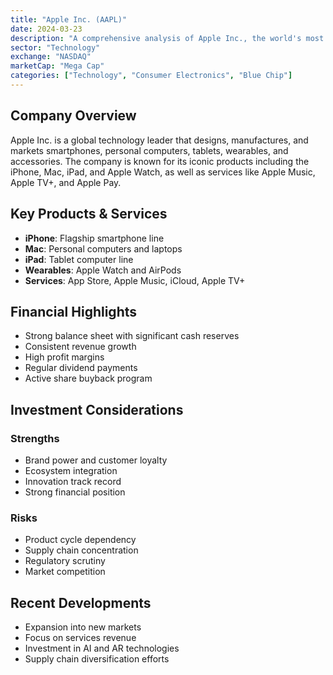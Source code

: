 ```yaml
---
title: "Apple Inc. (AAPL)"
date: 2024-03-23
description: "A comprehensive analysis of Apple Inc., the world's most valuable technology company known for its innovative consumer electronics, software, and services."
sector: "Technology"
exchange: "NASDAQ"
marketCap: "Mega Cap"
categories: ["Technology", "Consumer Electronics", "Blue Chip"]
---
```


## Company Overview

Apple Inc. is a global technology leader that designs, manufactures, and markets smartphones, personal computers, tablets, wearables, and accessories. The company is known for its iconic products including the iPhone, Mac, iPad, and Apple Watch, as well as services like Apple Music, Apple TV+, and Apple Pay.

## Key Products & Services

- **iPhone**: Flagship smartphone line
- **Mac**: Personal computers and laptops
- **iPad**: Tablet computer line
- **Wearables**: Apple Watch and AirPods
- **Services**: App Store, Apple Music, iCloud, Apple TV+

## Financial Highlights

- Strong balance sheet with significant cash reserves
- Consistent revenue growth
- High profit margins
- Regular dividend payments
- Active share buyback program

## Investment Considerations

### Strengths
- Brand power and customer loyalty
- Ecosystem integration
- Innovation track record
- Strong financial position

### Risks
- Product cycle dependency
- Supply chain concentration
- Regulatory scrutiny
- Market competition

## Recent Developments

- Expansion into new markets
- Focus on services revenue
- Investment in AI and AR technologies
- Supply chain diversification efforts 